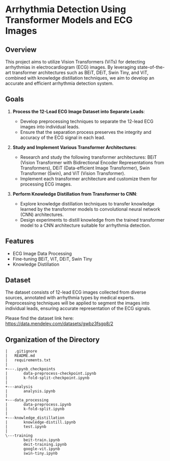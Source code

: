 # Arrhythmia Detection Using Transformer Models and ECG Images

## Overview

This project aims to utilize Vision Transformers (ViTs) for detecting arrhythmias in electrocardiogram (ECG) images. By leveraging state-of-the-art transformer architectures such as BEiT, DEiT, Swin Tiny, and ViT, combined with knowledge distillation techniques, we aim to develop an accurate and efficient arrhythmia detection system.

## Goals

1. **Process the 12-Lead ECG Image Dataset into Separate Leads**:
   - Develop preprocessing techniques to separate the 12-lead ECG images into individual leads.
   - Ensure that the separation process preserves the integrity and accuracy of the ECG signal in each lead.

2. **Study and Implement Various Transformer Architectures**:
   - Research and study the following transformer architectures: BEiT (Vision Transformer with Bidirectional Encoder Representations from Transformers), DEiT (Data-efficient Image Transformer), Swin Transformer (Swin), and ViT (Vision Transformer).
   - Implement each transformer architecture and customize them for processing ECG images.

3. **Perform Knowledge Distillation from Transformer to CNN**:
   - Explore knowledge distillation techniques to transfer knowledge learned by the transformer models to convolutional neural network (CNN) architectures.
   - Design experiments to distill knowledge from the trained transformer model to a CNN architecture suitable for arrhythmia detection.


## Features
- ECG Image Data Processing
- Fine-tuning BEiT, ViT, DEiT, Swin Tiny
- Knowledge Distillation

## Dataset

The dataset consists of 12-lead ECG images collected from diverse sources, annotated with arrhythmia types by medical experts. Preprocessing techniques will be applied to segment the images into individual leads, ensuring accurate representation of the ECG signals.

Please find the dataset link here: https://data.mendeley.com/datasets/gwbz3fsgp8/2


## Organization of the Directory
```
|   .gitignore
|   README.md
|   requirements.txt
|   
+---.ipynb_checkpoints
|       data-preprocess-checkpoint.ipynb
|       k-fold-split-checkpoint.ipynb
|       
+---analysis
|       analysis.ipynb
|       
+---data_processing
|       data-preprocess.ipynb
|       k-fold-split.ipynb
|       
+---knowledge_distillation
|       knowledge-distill.ipynb
|       test.ipynb
|       
\---training
        beit-train.ipynb
        deit-training.ipynb
        google-vit.ipynb
        swin-tiny.ipynb
```


